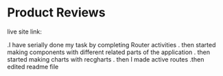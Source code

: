 # Product Reviews
live site link: 

.I have serially done my task by completing Router activities
. then started making components with different related parts of the application
. then started making charts with recgharts
. then I made active routes
.then edited readme file